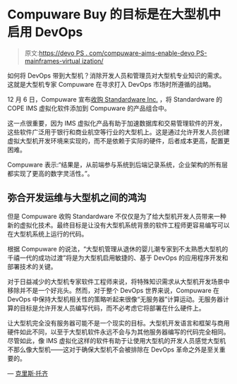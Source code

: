 # Compuware Buy 的目标是在大型机中启用 DevOps

> 原文:[https://devo PS . com/compuware-aims-enable-devo PS-mainframes-virtual ization/](https://devops.com/compuware-aims-enable-devops-mainframes-virtualization/)

如何将 DevOps 带到大型机？消除开发人员和管理员对大型机专业知识的需求。这就是大型机专家 Compuware 在寻求打入 DevOps 市场时所遵循的战略。

12 月 6 日，Compuware 宣布[收购 Standardware Inc.](https://globenewswire.com/news-release/2016/12/06/895386/0/en/Compuware-Acquires-Standardware-s-COPE-IMS-Virtualization-Technology-to-Broaden-Essential-Agile-DevOps-Enablement-of-the-Mainframe.html) ，将 Standardware 的 COPE IMS 虚拟化软件添加到 Compuware 的产品组合中。

这一点很重要，因为 IMS 虚拟化产品有助于加速数据库和交易管理软件的开发，这些软件广泛用于银行和商业航空等行业的大型机上。这是通过允许开发人员创建虚拟大型机开发环境来实现的，而不是依赖于实际的硬件，后者成本更高，配置更困难。

Compuware 表示:“结果是，从前端参与系统到后端记录系统，企业架构的所有层都实现了更高的数字灵活性。”。

## 弥合开发运维与大型机之间的鸿沟

但是 Compuware 收购 Standardware 不仅仅是为了给大型机开发人员带来一种新的虚拟化技术。最终目标是让没有大型机系统背景的软件工程师更容易编写可以在大型机系统上运行的代码。

根据 Compuware 的说法，“大型机管理从退休的婴儿潮专家到不太熟悉大型机的千禧一代的成功过渡”将是为大型机启用敏捷的、基于 DevOps 的应用程序开发和部署技术的关键。

对于日益减少的大型机专家软件工程师来说，将特殊知识需求从大型机开发场景中移除并不是一个好兆头。然而，对于整个 DevOps 世界来说，Compuware 在 DevOps 中保持大型机相关性的策略听起来很像“无服务器”计算运动。无服务器计算的目标是允许开发人员编写代码，而不必考虑它将部署在什么硬件上。

让大型机完全没有服务器可能不是一个现实的目标。大型机开发语言和框架与商用硬件如此不同，以至于大型机软件永远不会与为其他服务器编写的代码完全相同。尽管如此，像 IMS 虚拟化这样的软件有助于让使用大型机的开发人员感觉大型机不那么像大型机——这对于确保大型机不会被排除在 DevOps 革命之外是至关重要的。

— [克里斯·托齐](https://devops.com/author/chris-tozzi/)